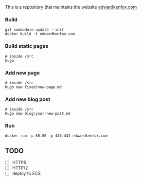 This is a repository that maintains the website [edwardkenfox.com](http://edwardkenfox.com)

### Build

```
git submodule update --init
docker build -t edwardkenfox.com .
```

### Build static pages

```
# inside /src
hugo
```

### Add new page

```
# inside /src
hugo new fixed/new-page.md
```

### Add new blog post

```
# inside /src
hugo new blog/your-new-post.md
```

### Run

```
docker run -p 80:80 -p 443:443 edwardkenfox.com
```

## TODO

- [ ] HTTPS
- [ ] HTTP/2
- [ ] deploy to ECS
